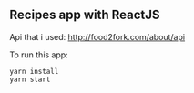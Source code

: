 ## Recipes app with ReactJS

Api that i used: http://food2fork.com/about/api

To run this app:
```
yarn install 
yarn start
```

